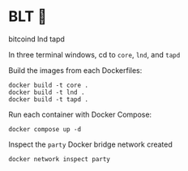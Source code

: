 # BLT 🥪
bitcoind lnd tapd

In three terminal windows, cd to `core`, `lnd`, and `tapd`

Build the images from each Dockerfiles:
```console
docker build -t core .
docker build -t lnd .
docker build -t tapd .
```

Run each container with Docker Compose:
```console
docker compose up -d
```

Inspect the `party` Docker bridge network created

```console
docker network inspect party
```